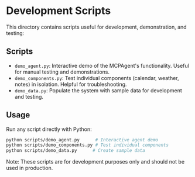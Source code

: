 # Development Scripts

This directory contains scripts useful for development, demonstration, and testing:

## Scripts

- `demo_agent.py`: Interactive demo of the MCPAgent's functionality. Useful for manual testing and demonstrations.
- `demo_components.py`: Test individual components (calendar, weather, notes) in isolation. Helpful for troubleshooting.
- `demo_data.py`: Populate the system with sample data for development and testing.

## Usage

Run any script directly with Python:
```bash
python scripts/demo_agent.py      # Interactive agent demo
python scripts/demo_components.py # Test individual components
python scripts/demo_data.py      # Create sample data
```

Note: These scripts are for development purposes only and should not be used in production.
